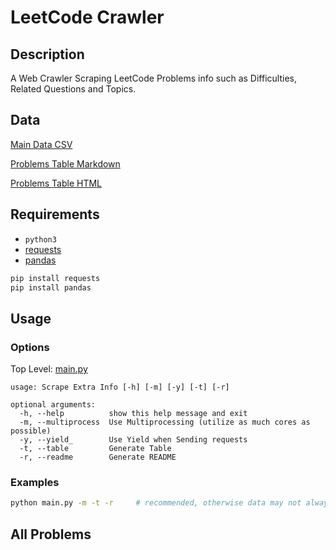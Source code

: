# LeetCode Crawler

## Description

A Web Crawler Scraping LeetCode Problems info such as Difficulties, Related Questions and Topics.

## Data

[Main Data CSV](./Data/leetcode_problem.csv)

[Problems Table Markdown](./Data/problems.md)

[Problems Table HTML](./Data/problems.html)

## Requirements

- `python3`
- [requests](https://requests.readthedocs.io/en/master/)
- [pandas](https://pandas.pydata.org/)

```bash
pip install requests
pip install pandas
```

## Usage

### Options

Top Level: [main.py](./main.py)

```
usage: Scrape Extra Info [-h] [-m] [-y] [-t] [-r]

optional arguments:
  -h, --help          show this help message and exit
  -m, --multiprocess  Use Multiprocessing (utilize as much cores as possible)
  -y, --yield_        Use Yield when Sending requests
  -t, --table         Generate Table
  -r, --readme        Generate README
```

### Examples

```bash
python main.py -m -t -r     # recommended, otherwise data may not always be up to date
```

## All Problems
